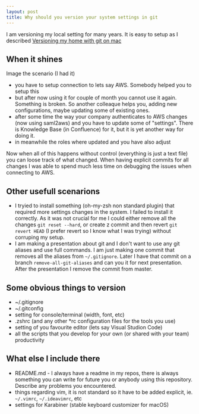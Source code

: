 ```yaml
---
layout: post
title: Why should you version your system settings in git
---
```


I am versioning my local setting for many years. It is easy to setup as I described [Versioning my home with git on mac](https://kmorcinek.github.io/Versioning-my-home-with-git-on-mac/)

## When it shines

Image the scenario (I had it)

* you have to setup connection to lets say AWS. Somebody helped you to setup this
* but after now using it for couple of month you cannot use it again. Something is broken. So another colleaque helps you, adding new configurations, maybe updating some of existing ones.
* after some time the way your company authenticates to AWS changes (now using saml2aws) and you have to update some of "settings". There is Knowledge Base (in Confluence) for it, but it is yet another way for doing it.
* in meanwhile the roles where updated and you have also adjust

Now when all of this happens without control (everything is just a text file) you can loose track of what changed. When having explicit commits for all changes I was able to spend much less time on debugging the issues when connecting to AWS.

## Other usefull scenarions

* I tryied to install something (oh-my-zsh non standard plugin) that required more settings changes in the system. I failed to install it correctly. As it was not crucial for me I could either remove all the changes `git reset --hard`, or create z commit and then revert `git revert HEAD` (I prefer revert so I know what I was trying) without corruping my setup.
* I am making a presentation about git and I don't want to use any git aliases and use full commands. I am just making one commit that removes all the aliases from `~/.gitignore`. Later I have that commit on a branch `remove-all-git-aliases` and can you it for next presentation. After the presentation I remove the commit from master.

## Some obvious things to version

* ~/.gitignore
* ~/.gitconfig
* setting for console/terminal (width, font, etc)
* .zshrc (and any other *rc configuration files for the tools you use)
* setting of you favourite editor (lets say Visual Studion Code)
* all the scripts that you develop for your own (or shared with your team) productivity

## What else I include there

* README.md - I always have a readme in my repos, there is always something you can write for future you or anybody using this repository. Describe any problems you encountered.
* things regarding vim, it is not standard so it have to be added explicit, ie. `~/.vimrc`, `~/.ideavimrc`, etc
* settings for Karabiner (stable keyboard customizer for macOS)
